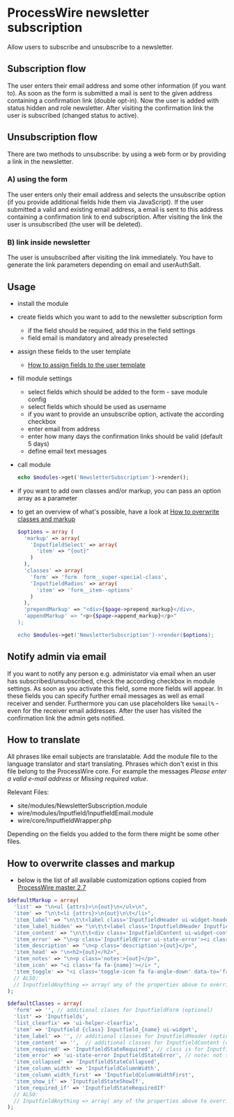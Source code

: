 # ProcessWire newsletter subscription

Allow users to subscribe and unsubscribe to a newsletter.

## Subscription flow

The user enters their email address and some other information (if you want to).
As soon as the form is submitted a mail is sent to the given address containing a confirmation link (double opt-in).
Now the user is added with status hidden and role newsletter.
After visiting the confirmation link the user is subscribed (changed status to active).

## Unsubscription flow

There are two methods to unsubscribe: by using a web form or by providing a link in the newsletter.

### A) using the form

The user enters only their email address and selects the unsubscribe option (if you provide additional fields hide them via JavaScript).
If the user submitted a valid and existing email address, a email is sent to this address containing a confirmation link to end subscription.
After visiting the link the user is unsubscribed (the user will be deleted).

### B) link inside newsletter

The user is unsubscribed after visiting the link immediately.
You have to generate the link parameters depending on email and userAuthSalt.

## Usage

* install the module
* create fields which you want to add to the newsletter subscription form
  * if the field should be required, add this in the field settings
  * field email is mandatory and already preselected
* assign these fields to the user template 
  * [How to assign fields to the user template](https://processwire.com/talk/topic/1156-custom-user-fields/?p=10161)
* fill module settings
  * select fields which should be added to the form - save module config
  * select fields which should be used as username
  * if you want to provide an unsubscribe option, activate the according checkbox
  * enter email from address
  * enter how many days the confirmation links should be valid (default 5 days)
  * define email text messages
* call module
  
  ```php
  echo $modules->get('NewsletterSubscription')->render();
  ```
* if you want to add own classes and/or markup, you can pass an option array as a parameter
* to get an overview of what's possible, have a look at [How to overwrite classes and markup](https://github.com/justonestep/processwire-newslettersubscription/tree/develop#how-to-overwrite-classes-and-markup)

  ```php
  $options = array (
    'markup' => array(
      'InputfieldSelect' => array(
        'item' => "{out}"
      )
    ),
    'classes' => array(
      'form' => 'form  form__super-special-class',
      'InputfieldRadios' => array(
        'item' => 'form__item--options'
      )
    ),
    'prependMarkup' => "<div>{$page->prepend_markup}</div>,
    'appendMarkup' => "<p>{$page->append_markup}</p>"
  );

  echo $modules->get('NewsletterSubscription')->render($options);
  ```

## Notify admin via email

If you want to notify any person e.g. administator via email when an user has subscribed/unsubscribed,
check the according checkbox in module settings.
As soon as you activate this field, some more fields will appear.
In these fields you can specify further email messages as well as email receiver and sender.
Furthermore you can use placeholders like `%email%` - even for the receiver email addresses.
After the user has visited the confirmation link the admin gets notified.

## How to translate

All phrases like email subjects are translatable. 
Add the module file to the language translator and start translating.
Phrases which don't exist in this file belong to the ProcessWire core.
For example the messages *Please enter a valid e-mail address* or *Missing required value*.

Relevant Files:

- site/modules/NewsletterSubscription.module
- wire/modules/Inputfield/InputfieldEmail.module
- wire/core/InputfieldWrapper.php

Depending on the fields you added to the form there might be some other files.

## How to overwrite classes and markup

* below is the list of all available customization options
  copied from [ProcessWire master 2.7](https://github.com/ryancramerdesign/ProcessWire/blob/master/wire/core/InputfieldWrapper.php) 

```php
$defaultMarkup = array(
  'list' => "\n<ul {attrs}>\n{out}\n</ul>\n",
  'item' => "\n\t<li {attrs}>\n{out}\n\t</li>", 
  'item_label' => "\n\t\t<label class='InputfieldHeader ui-widget-header{class}' for='{for}'>{out}</label>",
  'item_label_hidden' => "\n\t\t<label class='InputfieldHeader InputfieldHeaderHidden ui-widget-header{class}'><span>{out}</span></label>",
  'item_content' => "\n\t\t<div class='InputfieldContent ui-widget-content{class}'>\n{out}\n\t\t</div>", 
  'item_error' => "\n<p class='InputfieldError ui-state-error'><i class='fa fa-fw fa-flash'></i><span>{out}</span></p>",
  'item_description' => "\n<p class='description'>{out}</p>", 
  'item_head' => "\n<h2>{out}</h2>", 
  'item_notes' => "\n<p class='notes'>{out}</p>",
  'item_icon' => "<i class='fa fa-{name}'></i> ",
  'item_toggle' => "<i class='toggle-icon fa fa-angle-down' data-to='fa-angle-down fa-angle-right'></i>", 
  // ALSO: 
  // InputfieldAnything => array( any of the properties above to override on a per-Inputifeld basis)
);

$defaultClasses = array(
  'form' => '', // additional clases for InputfieldForm (optional)
  'list' => 'Inputfields',
  'list_clearfix' => 'ui-helper-clearfix', 
  'item' => 'Inputfield {class} Inputfield_{name} ui-widget',
  'item_label' => '', // additional classes for InputfieldHeader (optional)
  'item_content' => '',  // additional classes for InputfieldContent (optional)
  'item_required' => 'InputfieldStateRequired', // class is for Inputfield
  'item_error' => 'ui-state-error InputfieldStateError', // note: not the same as markup[item_error], class is for Inputfield
  'item_collapsed' => 'InputfieldStateCollapsed',
  'item_column_width' => 'InputfieldColumnWidth',
  'item_column_width_first' => 'InputfieldColumnWidthFirst',
  'item_show_if' => 'InputfieldStateShowIf',
  'item_required_if' => 'InputfieldStateRequiredIf'
  // ALSO: 
  // InputfieldAnything => array( any of the properties above to override on a per-Inputifeld basis)
);
```
